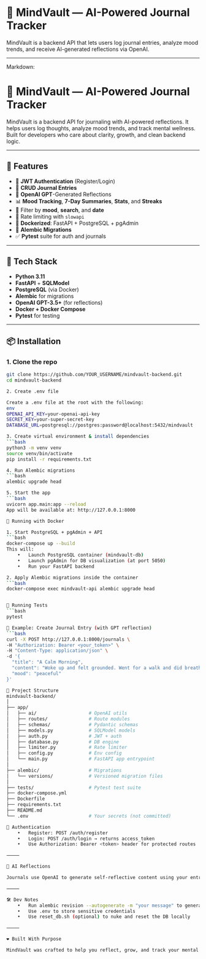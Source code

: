 # 🧠 MindVault — AI-Powered Journal Tracker

MindVault is a backend API that lets users log journal entries, analyze mood trends, and receive AI-generated reflections via OpenAI.

---
Markdown:
# 🧠 MindVault — AI-Powered Journal Tracker

MindVault is a backend API for journaling with AI-powered reflections. It helps users log thoughts, analyze mood trends, and track mental wellness. Built for developers who care about clarity, growth, and clean backend logic.

---

## 🚀 Features

- 🔐 **JWT Authentication** (Register/Login)
- 📓 **CRUD Journal Entries**
- 🤖 **OpenAI GPT**-Generated Reflections
- 📊 **Mood Tracking**, **7-Day Summaries**, **Stats**, and **Streaks**
- 🔎 Filter by **mood**, **search**, and **date**
- 🧱 Rate limiting with `slowapi`
- 🐳 **Dockerized**: FastAPI + PostgreSQL + pgAdmin
- 🔄 **Alembic Migrations**
- ✅ **Pytest** suite for auth and journals

---

## 🧱 Tech Stack

- **Python 3.11**
- **FastAPI** + **SQLModel**
- **PostgreSQL** (via Docker)
- **Alembic** for migrations
- **OpenAI GPT-3.5+** (for reflections)
- **Docker + Docker Compose**
- **Pytest** for testing

---

## 📦 Installation

### 1. Clone the repo

```bash
git clone https://github.com/YOUR_USERNAME/mindvault-backend.git
cd mindvault-backend

2. Create .env file

Create a .env file at the root with the following:
env
OPENAI_API_KEY=your-openai-api-key
SECRET_KEY=your-super-secret-key
DATABASE_URL=postgresql://postgres:password@localhost:5432/mindvault

3. Create virtual environment & install dependencies
```bash
python3 -m venv venv
source venv/bin/activate
pip install -r requirements.txt

4. Run Alembic migrations
```bash
alembic upgrade head

5. Start the app
```bash
uvicorn app.main:app --reload
App will be available at: http://127.0.0.1:8000

🐳 Running with Docker

1. Start PostgreSQL + pgAdmin + API
```bash
docker-compose up --build
This will:
	•	Launch PostgreSQL container (mindvault-db)
	•	Launch pgAdmin for DB visualization (at port 5050)
	•	Run your FastAPI backend

2. Apply Alembic migrations inside the container
```bash 
docker-compose exec mindvault-api alembic upgrade head


🧪 Running Tests
```bash 
pytest 

🧠 Example: Create Journal Entry (with GPT reflection)
```bash
curl -X POST http://127.0.0.1:8000/journals \
-H "Authorization: Bearer <your_token>" \
-H "Content-Type: application/json" \
-d '{
  "title": "A Calm Morning",
  "content": "Woke up and felt grounded. Went for a walk and did breathwork.",
  "mood": "peaceful"
}'

📁 Project Structure
mindvault-backend/
│
├── app/
│   ├── ai/                   # OpenAI utils
│   ├── routes/               # Route modules
│   ├── schemas/              # Pydantic schemas
│   ├── models.py             # SQLModel models
│   ├── auth.py               # JWT + auth
│   ├── database.py           # DB engine
│   ├── limiter.py            # Rate limiter
│   ├── config.py             # Env config
│   └── main.py               # FastAPI app entrypoint
│
├── alembic/                  # Migrations
│   └── versions/             # Versioned migration files
│
├── tests/                    # Pytest test suite
├── docker-compose.yml
├── Dockerfile
├── requirements.txt
├── README.md
└── .env                      # Your secrets (not committed)

🔐 Authentication
	•	Register: POST /auth/register
	•	Login: POST /auth/login → returns access_token
	•	Use Authorization: Bearer <token> header for protected routes

⸻

🧠 AI Reflections

Journals use OpenAI to generate self-reflective content using your entry’s title, mood, and body. Ensure your OPENAI_API_KEY is valid and you have credits.

⸻

🛠 Dev Notes
	•	Run alembic revision --autogenerate -m "your message" to generate migrations
	•	Use .env to store sensitive credentials
	•	Use reset_db.sh (optional) to nuke and reset the DB locally

⸻

❤️ Built With Purpose

MindVault was crafted to help you reflect, grow, and track your mental clarity — one journal entry at a time.


